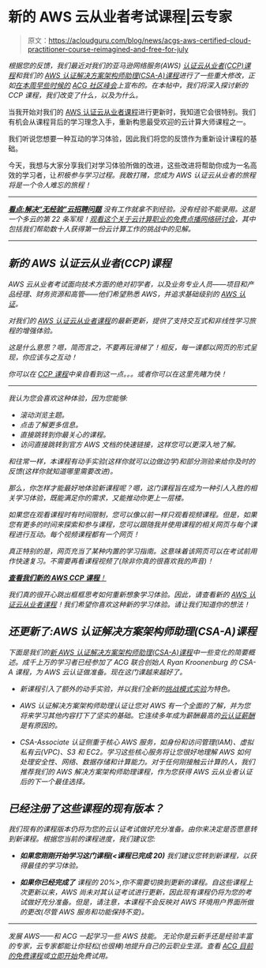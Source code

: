 # 新的 AWS 云从业者考试课程|云专家

> 原文：<https://acloudguru.com/blog/news/acgs-aws-certified-cloud-practitioner-course-reimagined-and-free-for-july>

*根据您的反馈，我们最近对我们的亚马逊网络服务(AWS) [认证云从业者(CCP)课程](https://learn.acloud.guru/course/aws--certified-cloud-practitioner)和我们的 [AWS 认证解决方案架构师助理(CSA-A)课程](https://acloud.guru/overview/certified-solutions-architect-associate)进行了一些重大修改，正如[在本周早些时候的](https://acloudguru.com/blog/news/acg-community-summit-news-roundup-new-features-and-courses-announced) [ACG 社区峰会](https://acloud.guru/series/acg-community-summit)上宣布的。在本帖中，我们将深入探讨新的 CCP 课程，我们改变了什么，以及为什么。*

当我开始对我们的 [AWS 认证云从业者课程](https://learn.acloud.guru/course/aws--certified-cloud-practitioner)进行更新时，我知道它会很特别。我们有机会从课程背后的学习理念入手，重新构思最受欢迎的云计算大师课程之一。

我们听说您想要一种互动的学习体验，因此我们将您的反馈作为重新设计课程的基础。

今天，我想与大家分享我们对学习体验所做的改进，这些改进将帮助你成为一名高效的学习者，让*积极参与学习过程。我敢打赌，您成为 AWS 认证云从业者的旅程将是一个令人难忘的旅程！*

* * *

*[**看点:解决“无经验”云招聘问题**](https://get.acloudguru.com/solving-no-experience-cloud-problem-webinar)
没有工作就拿不到经验。没有经验不能录用。这是一个多云的第 22 条军规！[观看这个关于云计算职业的免费点播网络研讨会](https://get.acloudguru.com/solving-no-experience-cloud-problem-webinar)，其中包括我们帮助数十人获得第一份云计算工作的挑战中的见解。*

* * *

## *新的 AWS 认证云从业者(CCP)课程*

*AWS 云从业者考试面向技术方面的绝对初学者，以及业务专业人员——项目和产品经理、财务资源和高管——他们希望熟悉 AWS，并追求基础级别的 [AWS 认证](https://acloudguru.com/blog/engineering/which-aws-certification-should-i-take)。*

*对我们的 [AWS 认证云从业者课程](https://learn.acloud.guru/course/aws--certified-cloud-practitioner)的最新更新，提供了支持交互式和非线性学习旅程的增强体验。*

*这是什么意思？嗯，简而言之，不要再玩滑梯了！相反，每一课都以网页的形式呈现，你应该与之互动！*

*你可以在 [CCP 课程](https://learn.acloud.guru/course/aws--certified-cloud-practitioner)中亲自看到这一点。。。或者你可以在这里先睹为快！*

* * *

*我认为您会喜欢这种体验，因为您能够:*

*   *滚动浏览主题。*
*   *点击了解更多信息。*
*   *直接跳转到你最关心的课程。*
*   *访问直接跳转到官方 AWS 文档的快速链接，这样您可以更深入地了解。*

*和往常一样，本课程有动手实验(这样你就可以边做边学)和部分测验来给你及时的反馈(这样你就知道哪里需要改进)。*

*那么，你怎样才能最好地体验新课程呢？嗯，这门课程旨在成为一种引人入胜的相关学习体验，既能满足你的需求，又能推动你更上一层楼。*

*如果您在观看课程时有时间限制，您可以像以前一样只观看视频课程。但是，如果您有更多的时间来探索和参与课程，您可以跟随我并使用课程的相关网页与每个课程进行互动。每个视频课程都有一个网页！*

*真正特别的是，网页充当了某种内置的学习指南。这意味着该网页可以在考试前用作快速复习。不需要再看课程视频了(除非你真的很喜欢我的声音)！*

*[**查看我们新的 AWS CCP 课程**！](https://acloud.guru/overview/aws--certified-cloud-practitioner)*

*我们真的很开心跳出框框思考如何重新想象学习体验。因此，请查看新的 [AWS 认证云从业者课程](https://learn.acloud.guru/course/aws--certified-cloud-practitioner)！我们希望你喜欢这种新的学习体验。请让我们知道你的想法！*

## *还更新了:AWS 认证解决方案架构师助理(CSA-A)课程*

*下面是我们的[新 AWS 认证解决方案架构师助理(CSA-A)课程](https://acloud.guru/overview/certified-solutions-architect-associate)中一些变化的简要概述。成千上万的学习者已经参加了 ACG 联合创始人 Ryan Kroonenburg 的 CSA-A 课程，为 AWS 云认证做准备。现在这门课越来越好了。*

*   *新课程引入了额外的动手实验，并以我们全新的[挑战模式实验](https://acloudguru.com/blog/news/introducing-challenge-mode-for-a-cloud-gurus-hands-on-labs)为特色。*

*   *AWS 认证解决方案架构师助理认证让您对 AWS 有一个全面的了解，并为您将来学习其他内容打下了坚实的基础。它连续多年成为薪酬最高的[云认证薪酬](https://acloudguru.com/blog/engineering/top-paying-cloud-certifications-and-jobs)是有原因的。*

*   *CSA-Associate 认证侧重于核心 AWS 服务，如身份和访问管理(IAM)、虚拟私有云(VPC)、S3 和 EC2。学习这些核心服务将让您很好地理解 AWS 如何处理安全性、网络、数据存储和计算能力。对于任何刚接触云计算的人，我们推荐我们的 AWS 解决方案架构师助理课程，作为您获得 AWS 云从业者认证后的下一个最佳选择。*

## *已经注册了这些课程的现有版本？*

*我们现有的课程版本仍将为您的云认证考试做好充分准备。由你来决定是否愿意转到新课程。根据您当前的课程进度，我们建议您:*

*   ***如果您刚刚开始学习这门课程(<课程已完成 20)**
    我们建议您转到新课程，以获得最佳的学习体验。*

*   ***如果你已经完成了**
    课程的 20%>,你不需要切换到更新的课程。自这些课程上次更新以来，AWS 尚未对其认证考试进行更新，因此现有课程仍将为您的考试做好充分准备。但是，请注意，本课程不会反映对 AWS 环境用户界面所做的更改(尽管 AWS 服务和功能保持不变)。*

* * *

*发展 AWS——和 ACG 一起学习一些 AWS 技能。
无论你是云新手还是经验丰富的专家，云专家都能让你轻松(也很棒)地提升自己的云职业生涯。查看 [ACG 目前的免费课程](https://acloudguru.com/blog/news/whats-free-at-acg)或[立即开始](https://acloudguru.com/pricing)免费试用。*